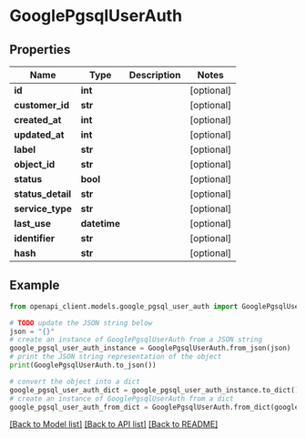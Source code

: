 # GooglePgsqlUserAuth


## Properties

Name | Type | Description | Notes
------------ | ------------- | ------------- | -------------
**id** | **int** |  | [optional] 
**customer_id** | **str** |  | [optional] 
**created_at** | **int** |  | [optional] 
**updated_at** | **int** |  | [optional] 
**label** | **str** |  | [optional] 
**object_id** | **str** |  | [optional] 
**status** | **bool** |  | [optional] 
**status_detail** | **str** |  | [optional] 
**service_type** | **str** |  | [optional] 
**last_use** | **datetime** |  | [optional] 
**identifier** | **str** |  | [optional] 
**hash** | **str** |  | [optional] 

## Example

```python
from openapi_client.models.google_pgsql_user_auth import GooglePgsqlUserAuth

# TODO update the JSON string below
json = "{}"
# create an instance of GooglePgsqlUserAuth from a JSON string
google_pgsql_user_auth_instance = GooglePgsqlUserAuth.from_json(json)
# print the JSON string representation of the object
print(GooglePgsqlUserAuth.to_json())

# convert the object into a dict
google_pgsql_user_auth_dict = google_pgsql_user_auth_instance.to_dict()
# create an instance of GooglePgsqlUserAuth from a dict
google_pgsql_user_auth_from_dict = GooglePgsqlUserAuth.from_dict(google_pgsql_user_auth_dict)
```
[[Back to Model list]](../README.md#documentation-for-models) [[Back to API list]](../README.md#documentation-for-api-endpoints) [[Back to README]](../README.md)


